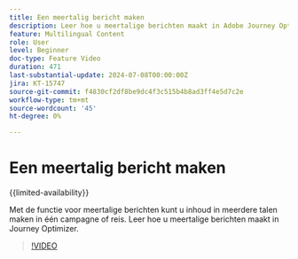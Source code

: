 ```yaml
---
title: Een meertalig bericht maken
description: Leer hoe u meertalige berichten maakt in Adobe Journey Optimizer.
feature: Multilingual Content
role: User
level: Beginner
doc-type: Feature Video
duration: 471
last-substantial-update: 2024-07-08T00:00:00Z
jira: KT-15747
source-git-commit: f4830cf2df8be9dc4f3c515b4b8ad3ff4e5d7c2e
workflow-type: tm+mt
source-wordcount: '45'
ht-degree: 0%

---
```



# Een meertalig bericht maken

{{limited-availability}}

Met de functie voor meertalige berichten kunt u inhoud in meerdere talen maken in één campagne of reis. Leer hoe u meertalige berichten maakt in Journey Optimizer.

>[!VIDEO](https://video.tv.adobe.com/v/3430921/?learn=on)
